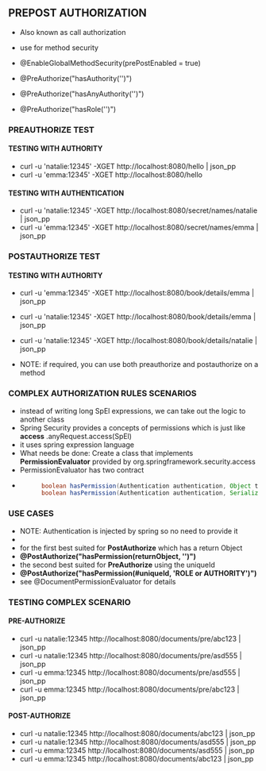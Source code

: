 ## PREPOST AUTHORIZATION
- Also known as call authorization
- use for method security

- @EnableGlobalMethodSecurity(prePostEnabled = true)
- @PreAuthorize("hasAuthority('<AUTHORITY>')")
- @PreAuthorize("hasAnyAuthority('<AUTHORITY>')")
- @PreAuthorize("hasRole('<ROLE>')")

### PREAUTHORIZE TEST

#### TESTING WITH AUTHORITY
- curl -u 'natalie:12345' -XGET http://localhost:8080/hello | json_pp
- curl -u 'emma:12345' -XGET http://localhost:8080/hello 

#### TESTING WITH AUTHENTICATION
- curl -u 'natalie:12345' -XGET http://localhost:8080/secret/names/natalie | json_pp
- curl -u 'emma:12345' -XGET http://localhost:8080/secret/names/emma | json_pp

### POSTAUTHORIZE TEST

#### TESTING WITH AUTHORITY
- curl -u 'emma:12345' -XGET http://localhost:8080/book/details/emma | json_pp
- curl -u 'natalie:12345' -XGET http://localhost:8080/book/details/emma | json_pp
- curl -u 'natalie:12345' -XGET http://localhost:8080/book/details/natalie | json_pp


- NOTE: if required, you can use both preauthorize and postauthorize on a method


### COMPLEX AUTHORIZATION RULES SCENARIOS
- instead of writing long SpEl expressions, we can take out the logic to another class
- Spring Security provides a concepts of permissions which is just like **access** .anyRequest.access(SpEl)
- it uses spring expression language
- What needs be done: Create a class that implements **PermissionEvaluator** provided by org.springframework.security.access
- PermissionEvaluator has two contract
- ```java
        boolean hasPermission(Authentication authentication, Object targetDomainObject, Object permission);
        boolean hasPermission(Authentication authentication, Serializable targetId, String targetType, Object permission)  
  ```
  
### USE CASES
- NOTE: Authentication is injected by spring so no need to provide it
- 
- for the first best suited for **PostAuthorize** which has a return Object 
- **@PostAuthorize("hasPermission(returnObject, '<ROLE OR AUTHORITY>')")**
- the second best suited for **PreAuthorize** using the uniqueId 
- **@PostAuthorize("hasPermission(#uniqueId, 'ROLE or AUTHORITY')")**
- see @DocumentPermissionEvaluator for details

### TESTING COMPLEX SCENARIO
#### PRE-AUTHORIZE
- curl -u natalie:12345 http://localhost:8080/documents/pre/abc123  | json_pp
- curl -u natalie:12345 http://localhost:8080/documents/pre/asd555 | json_pp
- curl -u emma:12345 http://localhost:8080/documents/pre/asd555 | json_pp
- curl -u emma:12345 http://localhost:8080/documents/pre/abc123 | json_pp

#### POST-AUTHORIZE
- curl -u natalie:12345 http://localhost:8080/documents/abc123  | json_pp
- curl -u natalie:12345 http://localhost:8080/documents/asd555 | json_pp
- curl -u emma:12345 http://localhost:8080/documents/asd555 | json_pp
- curl -u emma:12345 http://localhost:8080/documents/abc123 | json_pp